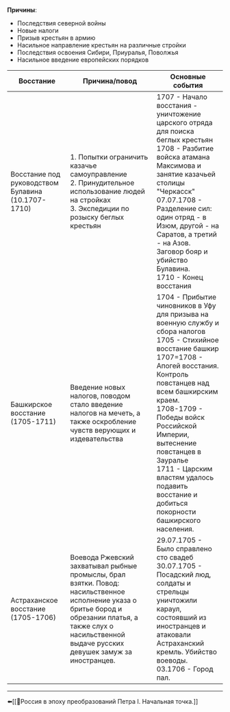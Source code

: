 **Причины**:
- Последствия северной войны
- Новые налоги
- Призыв крестьян в армию
- Насильное направление крестьян на различные стройки
- Последствия освоения Сибири, Приуралья, Поволжья
- Насильное введение европейских порядков

| Восстание | Причина/повод | Основные события |
| ---- | ---- | ---- |
| Восстание под руководством Булавина (10.1707-1710) | 1. Попытки ограничить казачье самоуправление<br>2. Принудительное использование людей на стройках<br>3. Экспедиции по розыску беглых крестьян | 1707 - Начало восстания - уничтожение царского отряда для поиска беглых крестьян<br>1708 - Разбитие войска атамана Максимова и занятие казачьей столицы "Черкасск"<br>07.07.1708 - Разделение сил: один отряд - в Изюм, другой - на Саратов, а третий - на Азов. Заговор бояр и убийство Булавина.<br>1710 - Конец восстания |
| Башкирское восстание (1705-1711) | Введение новых налогов, поводом стало введение налогов на мечеть, а также оскробление чувств верующих и издевательства | 1704 - Прибытие чиновников в Уфу для призыва на военную службу и сбора налогов<br>1705 - Стихийное восстание башкир<br>1707=1708 - Апогей восстания. Контроль повстанцев над всем башкирским краем.<br>1708-1709 - Победы войск Российской Империи, вытеснение повстанцев в Зауралье<br>1711 - Царским властям удалось подавить восстание и добиться покорности башкирского населения. |
| Астраханское восстание (1705-1706) | Воевода Ржевский захватывал рыбные промыслы, брал взятки. Повод: насильственное исполнение указа о бритье бород и обрезании платья, а также слух о насильственной выдаче русских девушек замуж за иностранцев. | 29.07.1705 - Было справлено сто свадеб<br>30.07.1705 - Посадский люд, солдаты и стрельцы уничтожили караул, состоявший из иностранцев и атаковали Астраханский кремль. Убийство воеводы.<br>03.1706 - Город пал. |

---
⬅️[[📒Россия в эпоху преобразований Петра I. Начальная точка.]]
